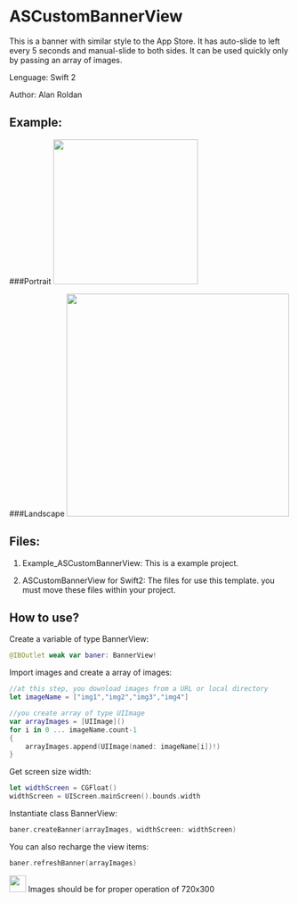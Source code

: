 # ASCustomBannerView

This is a banner with similar style to the App Store. It has auto-slide to left every 5 seconds and manual-slide to both sides.
It can be used quickly only by passing an array of images.

Lenguage: Swift 2

Author: Alan Roldan


## Example:

###Portrait
<img src="GIF_ASCustomBannerView.gif" width="260">

###Landscape
<img src="GIF2_ASCustomBannerView.gif" width="400">


## Files:

1. Example_ASCustomBannerView: 
This is a example project.

2. ASCustomBannerView for Swift2: 
The files for use this template. you must move these files within your project.



## How to use?

Create a variable of type BannerView:
``` swift
@IBOutlet weak var baner: BannerView!
```
Import images and create a array of images:
```swift
//at this step, you download images from a URL or local directory
let imageName = ["img1","img2","img3","img4"]

//you create array of type UIImage
var arrayImages = [UIImage]()
for i in 0 ... imageName.count-1
{
    arrayImages.append(UIImage(named: imageName[i])!)
}
```
Get screen size width:
```swift
let widthScreen = CGFloat()
widthScreen = UIScreen.mainScreen().bounds.width
```
Instantiate class BannerView:
```swift
baner.createBanner(arrayImages, widthScreen: widthScreen)
```
You can also recharge the view items:
```swift
baner.refreshBanner(arrayImages)
```



<img src="http://www.floridauniversitaria.es/es-ES/noticias/PublishingImages/aviso_importante.png" width="30"> Images should be for proper operation of 720x300






